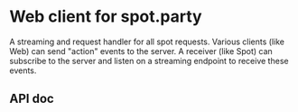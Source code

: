 # Web client for spot.party

A streaming and request handler for all spot requests. Various clients (like Web) can send "action" events to the server. A receiver (like Spot) can subscribe to the server and listen on a streaming endpoint to receive these events.

## API doc